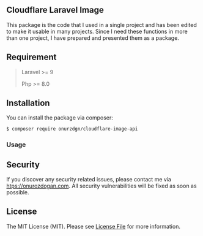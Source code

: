 ## Cloudflare Laravel Image

This package is the code that I used in a single project and has been edited to make it usable in many projects. Since I need these functions in more than one project, I have prepared and presented them as a package.

## Requirement

> Laravel >= 9
>
> Php >= 8.0

## Installation

You can install the package via composer:

```bash
$ composer require onurzdgn/cloudflare-image-api
```

### Usage





## Security

If you discover any security related issues, please contact me via [htps://onurozdogan.com](https://onurozdogan.com/contact). All security vulnerabilities will be fixed as soon as possible.

## License

The MIT License (MIT). Please see [License File](LICENSE) for more information.
